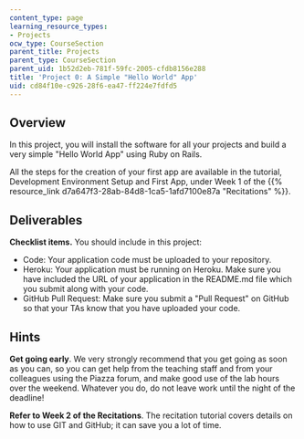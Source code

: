 ```yaml
---
content_type: page
learning_resource_types:
- Projects
ocw_type: CourseSection
parent_title: Projects
parent_type: CourseSection
parent_uid: 1b52d2eb-781f-59fc-2005-cfdb8156e288
title: 'Project 0: A Simple "Hello World" App'
uid: cd84f10e-c926-28f6-ea47-ff224e7fdfd5
---
```


Overview
--------

In this project, you will install the software for all your projects and build a very simple "Hello World App" using Ruby on Rails.

All the steps for the creation of your first app are available in the tutorial, Development Environment Setup and First App, under Week 1 of the {{% resource_link d7a647f3-28ab-84d8-1ca5-1afd7100e87a "Recitations" %}}.

Deliverables
------------

**Checklist items.** You should include in this project:

*   Code: Your application code must be uploaded to your repository.
*   Heroku: Your application must be running on Heroku. Make sure you have included the URL of your application in the README.md file which you submit along with your code.
*   GitHub Pull Request: Make sure you submit a "Pull Request" on GitHub so that your TAs know that you have uploaded your code.

Hints
-----

**Get going early**. We very strongly recommend that you get going as soon as you can, so you can get help from the teaching staff and from your colleagues using the Piazza forum, and make good use of the lab hours over the weekend. Whatever you do, do not leave work until the night of the deadline!

**Refer to Week 2 of the Recitations**. The recitation tutorial covers details on how to use GIT and GitHub; it can save you a lot of time.